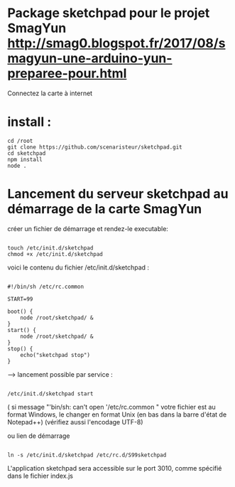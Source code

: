 # Package sketchpad pour le projet SmagYun http://smag0.blogspot.fr/2017/08/smagyun-une-arduino-yun-preparee-pour.html

Connectez la carte à internet

# install :

```
cd /root
git clone https://github.com/scenaristeur/sketchpad.git
cd sketchpad
npm install
node .

```

# Lancement du serveur sketchpad au démarrage de la carte SmagYun

créer un fichier de démarrage et rendez-le executable:
```

touch /etc/init.d/sketchpad
chmod +x /etc/init.d/sketchpad

```

voici le contenu du fichier /etc/init.d/sketchpad :

```

#!/bin/sh /etc/rc.common

START=99

boot() {
	node /root/sketchpad/ &
}
start() {
	node /root/sketchpad/ &
}
stop() {
	echo("sketchpad stop")
}

 ```


--> lancement possible par service :

```

/etc/init.d/sketchpad start

```
( si message "'bin/sh: can't open '/etc/rc.common " votre fichier est au format Windows, le changer en format Unix (en bas dans la barre d'état de Notepad++)
(vérifiez aussi l'encodage UTF-8)


ou lien de démarrage

```

ln -s /etc/init.d/sketchpad /etc/rc.d/S99sketchpad
```

L'application sketchpad sera accessible sur le port 3010, comme spécifié dans le fichier index.js
